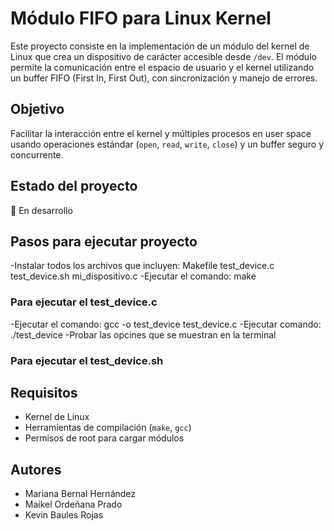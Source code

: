 # Módulo FIFO para Linux Kernel
Este proyecto consiste en la implementación de un módulo del kernel de Linux que crea un dispositivo de carácter accesible desde `/dev`. El módulo permite la comunicación entre el espacio de usuario y el kernel utilizando un buffer FIFO (First In, First Out), con sincronización y manejo de errores.

## Objetivo
Facilitar la interacción entre el kernel y múltiples procesos en user space usando operaciones estándar (`open`, `read`, `write`, `close`) y un buffer seguro y concurrente.

## Estado del proyecto
🔧 En desarrollo

## Pasos para ejecutar proyecto
-Instalar todos los archivos que incluyen:
    Makefile
    test_device.c
    test_device.sh
    mi_dispositivo.c
-Ejecutar el comando: make

### Para ejecutar el test_device.c
-Ejecutar el comando: gcc -o test_device test_device.c
-Ejecutar comando: ./test_device
-Probar las opcines que se muestran en la terminal

### Para ejecutar el test_device.sh

## Requisitos
- Kernel de Linux
- Herramientas de compilación (`make`, `gcc`)
- Permisos de root para cargar módulos

## Autores
- Mariana Bernal Hernández
- Maikel Ordeñana Prado
- Kevin Baules Rojas

